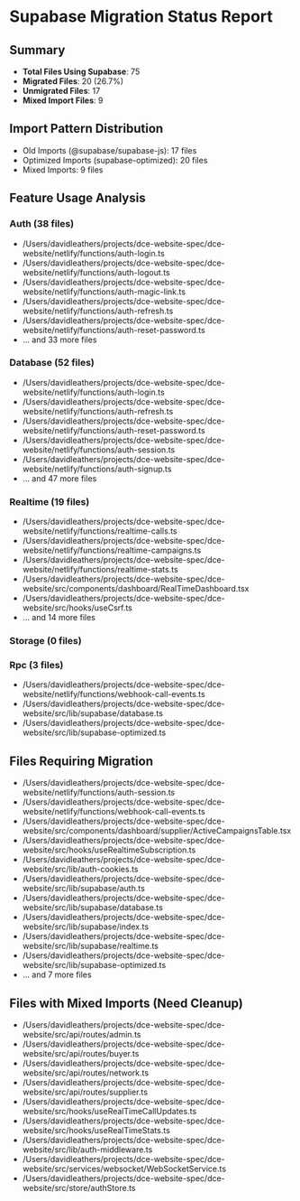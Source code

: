 # Supabase Migration Status Report

## Summary
- **Total Files Using Supabase**: 75
- **Migrated Files**: 20 (26.7%)
- **Unmigrated Files**: 17
- **Mixed Import Files**: 9

## Import Pattern Distribution
- Old Imports (@supabase/supabase-js): 17 files
- Optimized Imports (supabase-optimized): 20 files
- Mixed Imports: 9 files

## Feature Usage Analysis

### Auth (38 files)
- /Users/davidleathers/projects/dce-website-spec/dce-website/netlify/functions/auth-login.ts
- /Users/davidleathers/projects/dce-website-spec/dce-website/netlify/functions/auth-logout.ts
- /Users/davidleathers/projects/dce-website-spec/dce-website/netlify/functions/auth-magic-link.ts
- /Users/davidleathers/projects/dce-website-spec/dce-website/netlify/functions/auth-refresh.ts
- /Users/davidleathers/projects/dce-website-spec/dce-website/netlify/functions/auth-reset-password.ts
- ... and 33 more files

### Database (52 files)
- /Users/davidleathers/projects/dce-website-spec/dce-website/netlify/functions/auth-login.ts
- /Users/davidleathers/projects/dce-website-spec/dce-website/netlify/functions/auth-refresh.ts
- /Users/davidleathers/projects/dce-website-spec/dce-website/netlify/functions/auth-reset-password.ts
- /Users/davidleathers/projects/dce-website-spec/dce-website/netlify/functions/auth-session.ts
- /Users/davidleathers/projects/dce-website-spec/dce-website/netlify/functions/auth-signup.ts
- ... and 47 more files

### Realtime (19 files)
- /Users/davidleathers/projects/dce-website-spec/dce-website/netlify/functions/realtime-calls.ts
- /Users/davidleathers/projects/dce-website-spec/dce-website/netlify/functions/realtime-campaigns.ts
- /Users/davidleathers/projects/dce-website-spec/dce-website/netlify/functions/realtime-stats.ts
- /Users/davidleathers/projects/dce-website-spec/dce-website/src/components/dashboard/RealTimeDashboard.tsx
- /Users/davidleathers/projects/dce-website-spec/dce-website/src/hooks/useCsrf.ts
- ... and 14 more files

### Storage (0 files)

### Rpc (3 files)
- /Users/davidleathers/projects/dce-website-spec/dce-website/netlify/functions/webhook-call-events.ts
- /Users/davidleathers/projects/dce-website-spec/dce-website/src/lib/supabase/database.ts
- /Users/davidleathers/projects/dce-website-spec/dce-website/src/lib/supabase-optimized.ts

## Files Requiring Migration
- /Users/davidleathers/projects/dce-website-spec/dce-website/netlify/functions/auth-session.ts
- /Users/davidleathers/projects/dce-website-spec/dce-website/netlify/functions/webhook-call-events.ts
- /Users/davidleathers/projects/dce-website-spec/dce-website/src/components/dashboard/supplier/ActiveCampaignsTable.tsx
- /Users/davidleathers/projects/dce-website-spec/dce-website/src/hooks/useRealtimeSubscription.ts
- /Users/davidleathers/projects/dce-website-spec/dce-website/src/lib/auth-cookies.ts
- /Users/davidleathers/projects/dce-website-spec/dce-website/src/lib/supabase/auth.ts
- /Users/davidleathers/projects/dce-website-spec/dce-website/src/lib/supabase/database.ts
- /Users/davidleathers/projects/dce-website-spec/dce-website/src/lib/supabase/index.ts
- /Users/davidleathers/projects/dce-website-spec/dce-website/src/lib/supabase/realtime.ts
- /Users/davidleathers/projects/dce-website-spec/dce-website/src/lib/supabase-optimized.ts
- ... and 7 more files

## Files with Mixed Imports (Need Cleanup)
- /Users/davidleathers/projects/dce-website-spec/dce-website/src/api/routes/admin.ts
- /Users/davidleathers/projects/dce-website-spec/dce-website/src/api/routes/buyer.ts
- /Users/davidleathers/projects/dce-website-spec/dce-website/src/api/routes/network.ts
- /Users/davidleathers/projects/dce-website-spec/dce-website/src/api/routes/supplier.ts
- /Users/davidleathers/projects/dce-website-spec/dce-website/src/hooks/useRealTimeCallUpdates.ts
- /Users/davidleathers/projects/dce-website-spec/dce-website/src/hooks/useRealTimeStats.ts
- /Users/davidleathers/projects/dce-website-spec/dce-website/src/lib/auth-middleware.ts
- /Users/davidleathers/projects/dce-website-spec/dce-website/src/services/websocket/WebSocketService.ts
- /Users/davidleathers/projects/dce-website-spec/dce-website/src/store/authStore.ts
